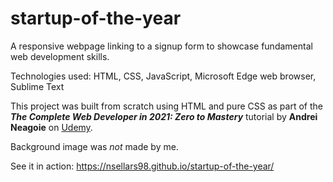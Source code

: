 # startup-of-the-year
A responsive webpage linking to a signup form to showcase fundamental web development skills.

Technologies used: HTML, CSS, JavaScript, Microsoft Edge web browser, Sublime Text

This project was built from scratch using HTML and pure CSS as part of the ***The Complete Web Developer in 2021: Zero to Mastery*** tutorial by **Andrei Neagoie** on [Udemy](https://www.udemy.com/course/the-complete-web-developer-zero-to-mastery/).

Background image was _not_ made by me.

See it in action: https://nsellars98.github.io/startup-of-the-year/

